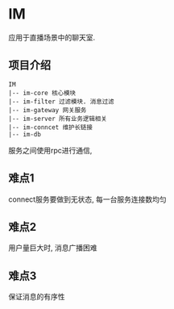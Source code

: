 # IM

应用于直播场景中的聊天室.

## 项目介绍

```
IM
|-- im-core 核心模块
|-- im-filter 过滤模块. 消息过滤
|-- im-gateway 网关服务
|-- im-server 所有业务逻辑相关
|-- im-conncet 维护长链接
|-- im-db
```
服务之间使用rpc进行通信,

## 难点1
connect服务要做到无状态, 每一台服务连接数均匀

## 难点2 
用户量巨大时, 消息广播困难

## 难点3
保证消息的有序性